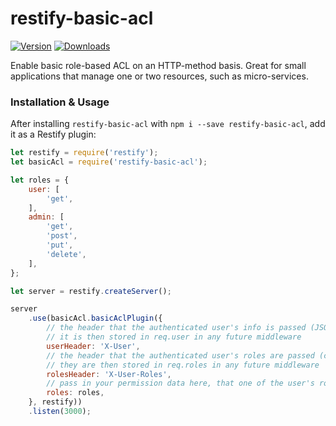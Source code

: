 # restify-basic-acl
[![Version](https://badge.fury.io/js/restify-basic-acl.svg)](http://badge.fury.io/js/restify-basic-acl)
[![Downloads](http://img.shields.io/npm/dm/restify-basic-acl.svg)](https://www.npmjs.com/package/restify-basic-acl)

Enable basic role-based ACL on an HTTP-method basis. Great for small applications that manage one or two resources, such as micro-services.

### Installation & Usage

After installing `restify-basic-acl` with `npm i --save restify-basic-acl`,
add it as a Restify plugin:

```javascript
let restify = require('restify');
let basicAcl = require('restify-basic-acl');

let roles = {
    user: [
        'get',
    ],
    admin: [
        'get',
        'post',
        'put',
        'delete',
    ],
};

let server = restify.createServer();

server
    .use(basicAcl.basicAclPlugin({
        // the header that the authenticated user's info is passed (JSON is auto-decoded)
        // it is then stored in req.user in any future middleware
        userHeader: 'X-User',
        // the header that the authenticated user's roles are passed (comma-separated)
        // they are then stored in req.roles in any future middleware
        rolesHeader: 'X-User-Roles',
        // pass in your permission data here, that one of the user's roles should match
        roles: roles,
    }, restify))
    .listen(3000);
```
